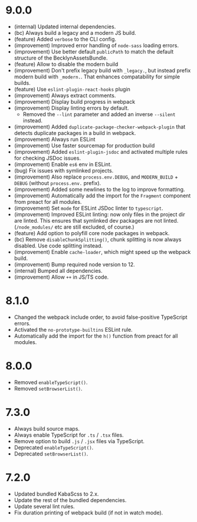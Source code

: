9.0.0
=====

*   (internal) Updated internal dependencies.
*   (bc) Always build a legacy and a modern JS build.
*   (feature) Added `verbose` to the CLI config.
*   (improvement) Improved error handling of `node-sass` loading errors.
*   (improvement) Use better default `publicPath` to match the default structure of the BecklynAssetsBundle.
*   (feature) Allow to disable the modern build
*   (improvement) Don't prefix legacy build with `_legacy.`, but instead prefix modern build with `_modern.`. That enhances 
    compatability for simple builds.
*   (feature) Use `eslint-plugin-react-hooks` plugin
*   (improvement) Always extract comments.
*   (improvement) Display build progress in webpack
*   (improvement) Display linting errors by default.
    *   Removed the `--lint` parameter and added an inverse `--silent` instead.
*   (improvement) Added `duplicate-package-checker-webpack-plugin` that detects duplicate packages in a build in webpack.
*   (improvement) Always run ESLint
*   (improvement) Use faster sourcemap for production build
*   (improvement) Added `eslint-plugin-jsdoc` and activated multiple rules for checking JSDoc issues.
*   (improvement) Enable `es6` env in ESLint.
*   (bug) Fix issues with symlinked projects.
*   (improvement) Also replace `process.env.DEBUG`, and `MODERN_BUILD` + `DEBUG` (without `process.env.` prefix).
*   (improvement) Added some newlines to the log to improve formatting.
*   (improvement) Automatically add the import for the `Fragment` component from preact for all modules.
*   (improvement) Set `mode` for ESLint JSDoc linter to `typescript`.
*   (improvement) Improved ESLint linting: now only files in the project dir are linted. This ensures that symlinked dev packages are
    not linted. (`/node_modules/` etc are still excluded, of course.)
*   (feature) Add option to polyfill core node packages in webpack.
*   (bc) Remove `disableChunkSplitting()`, chunk splitting is now always disabled. Use code splitting instead.
*   (improvement) Enable `cache-loader`, which might speed up the webpack build.
*   (improvement) Bump required node version to 12.
*   (internal) Bumped all dependencies.
*   (improvement) Allow `++` in JS/TS code.


8.1.0
=====

*   Changed the webpack include order, to avoid false-positive TypeScript errors.
*   Activated the `no-prototype-builtins` ESLint rule.
*   Automatically add the import for the `h()` function from preact for all modules.


8.0.0
=====

*   Removed `enableTypeScript()`.
*   Removed `setBrowserList()`.


7.3.0
=====

*   Always build source maps.
*   Always enable TypeScript for `.ts` / `.tsx` files.
*   Remove option to build `.js` / `.jsx` files via TypeScript.
*   Deprecated `enableTypeScript()`.
*   Deprecated `setBrowserList()`.


7.2.0
=====

*   Updated bundled KabaScss to 2.x.
*   Update the rest of the bundled dependencies.
*   Update several lint rules.
*   Fix duration printing of webpack build (if not in watch mode).
